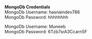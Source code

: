<b>MongoDb Credentials</b><br>
MongoDb Username: hasnaindev786 <br>
MongoDb Password: hhhhhhhh

MongoDb Username: Muneeb<br>
MongoDb Password: 6Tzb7srA3Ccarn5F
